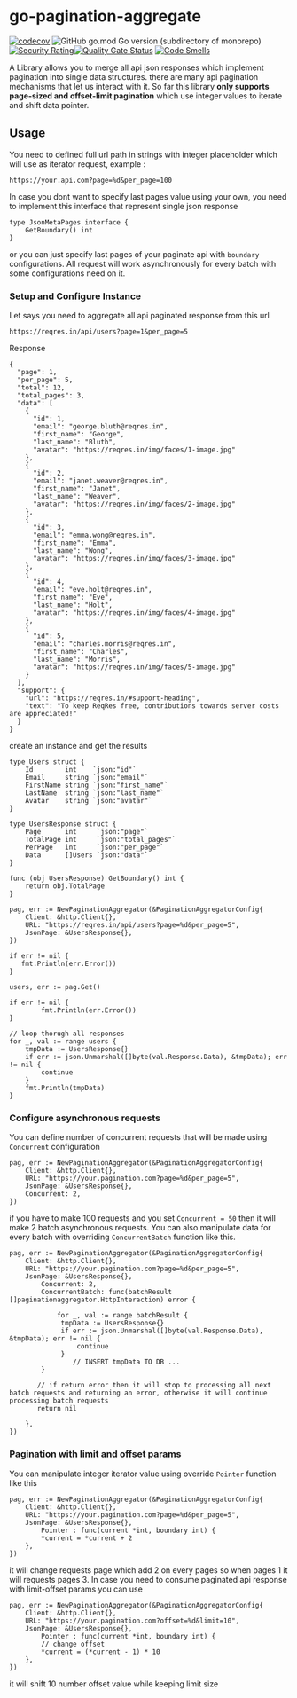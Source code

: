 # go-pagination-aggregate
[![codecov](https://codecov.io/gh/Mhakimamransyah/go-pagination-aggregate/graph/badge.svg?token=SJHKHOYMDL)](https://codecov.io/gh/Mhakimamransyah/go-pagination-aggregate) ![GitHub go.mod Go version (subdirectory of monorepo)](https://img.shields.io/github/go-mod/go-version/Mhakimamransyah/go-pagination-aggregate?logo=go)  [![Security Rating](https://sonarcloud.io/api/project_badges/measure?project=mhakimamransyah_mhakim_7agu45&metric=security_rating)](https://sonarcloud.io/summary/new_code?id=mhakimamransyah_mhakim_7agu45)[![Quality Gate Status](https://sonarcloud.io/api/project_badges/measure?project=mhakimamransyah_mhakim_7agu45&metric=alert_status)](https://sonarcloud.io/summary/new_code?id=mhakimamransyah_mhakim_7agu45) [![Code Smells](https://sonarcloud.io/api/project_badges/measure?project=mhakimamransyah_mhakim_7agu45&metric=code_smells)](https://sonarcloud.io/summary/new_code?id=mhakimamransyah_mhakim_7agu45)

A Library allows you to merge all api json responses which implement pagination into single data structures. 
there are many api pagination mechanisms that let us interact with it. So far this library **only supports page-sized and offset-limit pagination** 
which use integer values to iterate and shift data pointer.
## Usage
You need to defined full url path in strings with integer placeholder which will use as iterator request, 
example :
```
https://your.api.com?page=%d&per_page=100
```
In case you dont want to specify last pages value using your own, you need to implement this interface that represent single json response 
```
type JsonMetaPages interface {
    GetBoundary() int
}
```
or you can just specify last pages of your paginate api with ```boundary``` configurations.
All request will work asynchronously for every batch with some configurations need on it.
### Setup and Configure Instance
Let says you need to aggregate all api paginated response from this url
```
https://reqres.in/api/users?page=1&per_page=5
```
Response
```
{
  "page": 1,
  "per_page": 5,
  "total": 12,
  "total_pages": 3,
  "data": [
    {
      "id": 1,
      "email": "george.bluth@reqres.in",
      "first_name": "George",
      "last_name": "Bluth",
      "avatar": "https://reqres.in/img/faces/1-image.jpg"
    },
    {
      "id": 2,
      "email": "janet.weaver@reqres.in",
      "first_name": "Janet",
      "last_name": "Weaver",
      "avatar": "https://reqres.in/img/faces/2-image.jpg"
    },
    {
      "id": 3,
      "email": "emma.wong@reqres.in",
      "first_name": "Emma",
      "last_name": "Wong",
      "avatar": "https://reqres.in/img/faces/3-image.jpg"
    },
    {
      "id": 4,
      "email": "eve.holt@reqres.in",
      "first_name": "Eve",
      "last_name": "Holt",
      "avatar": "https://reqres.in/img/faces/4-image.jpg"
    },
    {
      "id": 5,
      "email": "charles.morris@reqres.in",
      "first_name": "Charles",
      "last_name": "Morris",
      "avatar": "https://reqres.in/img/faces/5-image.jpg"
    }
  ],
  "support": {
    "url": "https://reqres.in/#support-heading",
    "text": "To keep ReqRes free, contributions towards server costs are appreciated!"
  }
}
```
create an instance and get the results
```
type Users struct {
	Id        int    `json:"id"`
	Email     string `json:"email"`
	FirstName string `json:"first_name"`
	LastName  string `json:"last_name"`
	Avatar    string `json:"avatar"`
}

type UsersResponse struct {
	Page      int     `json:"page"`
	TotalPage int     `json:"total_pages"`
	PerPage   int     `json:"per_page"`
	Data      []Users `json:"data"`
}

func (obj UsersResponse) GetBoundary() int {
	return obj.TotalPage
}

pag, err := NewPaginationAggregator(&PaginationAggregatorConfig{
 	Client: &http.Client{},
	URL: "https://reqres.in/api/users?page=%d&per_page=5",
	JsonPage: &UsersResponse{},
})

if err != nil {
   fmt.Println(err.Error())
}

users, err := pag.Get()

if err != nil {
		fmt.Println(err.Error())
}

// loop thorugh all responses
for _, val := range users {
    tmpData := UsersResponse{}
    if err := json.Unmarshal([]byte(val.Response.Data), &tmpData); err != nil {
        continue
    }
    fmt.Println(tmpData)
}
```
### Configure asynchronous requests
You can define number of concurrent requests that will be made using ```Concurrent``` configuration
```
pag, err := NewPaginationAggregator(&PaginationAggregatorConfig{
	Client: &http.Client{},
	URL: "https://your.pagination.com?page=%d&per_page=5",
	JsonPage: &UsersResponse{},
	Concurrent: 2,
})
```
if you have to make 100 requests and you set ```Concurrent = 50``` then it will make 2 batch asynchronous requests. 
You can also manipulate data for every batch with overriding  ```ConcurrentBatch``` function like this.
```
pag, err := NewPaginationAggregator(&PaginationAggregatorConfig{
	Client: &http.Client{},
	URL: "https://your.pagination.com?page=%d&per_page=5",
	JsonPage: &UsersResponse{},
    	Concurrent: 2,
    	ConcurrentBatch: func(batchResult []paginationaggregator.HttpInteraction) error {

       		for _, val := range batchResult {
			 tmpData := UsersResponse{}
			 if err := json.Unmarshal([]byte(val.Response.Data), &tmpData); err != nil {
				 continue
			 }
         		// INSERT tmpData TO DB ...
		}

       // if return error then it will stop to processing all next batch requests and returning an error, otherwise it will continue processing batch requests
       return nil

    },
})
```
### Pagination with limit and offset params
You can manipulate integer iterator value using override ```Pointer``` function like this
```
pag, err := NewPaginationAggregator(&PaginationAggregatorConfig{
	Client: &http.Client{},
	URL: "https://your.pagination.com?page=%d&per_page=5",
	JsonPage: &UsersResponse{},
    	Pointer : func(current *int, boundary int) {
		*current = *current + 2
	},
})
```
it will change requests page which add 2 on every pages so when pages 1 it will requests pages 3. In case you need to consume paginated api response with limit-offset params you can use
```
pag, err := NewPaginationAggregator(&PaginationAggregatorConfig{
	Client: &http.Client{},
	URL: "https://your.pagination.com?offset=%d&limit=10",
	JsonPage: &UsersResponse{},
    	Pointer : func(current *int, boundary int) {
		// change offset
		*current = (*current - 1) * 10
	},
})
```
it will shift 10 number offset value while keeping limit size






